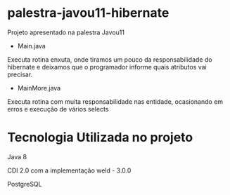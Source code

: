 # palestra-javou11-hibernate
Projeto apresentado na palestra Javou11

* Main.java

Executa rotina enxuta, onde tiramos um pouco da responsabilidade do hibernate e deixamos que o programador informe quais atributos vai precisar.

*  MainMore.java

Executa rotina com muita responsabilidade nas entidade, ocasionando em erros e execução de vários selects

# Tecnologia Utilizada no projeto
Java 8

CDI 2.0 com a implementação weld - 3.0.0

PostgreSQL
